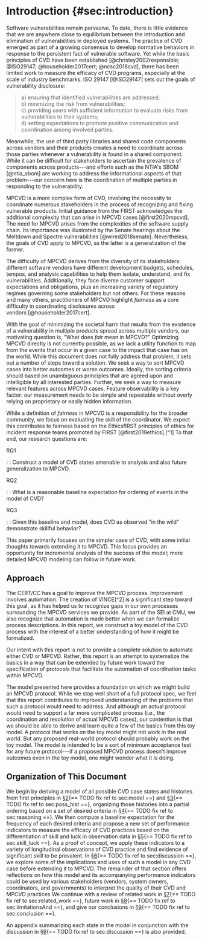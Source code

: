 # Introduction {#sec:introduction}

Software vulnerabilities remain pervasive. To date, there is little
evidence that we are anywhere close to equilibrium between the
introduction and elimination of vulnerabilities in deployed systems. The
practice of CVD
emerged as part of a growing consensus to develop normative behaviors in
response to the persistent fact of vulnerable software. Yet while the
basic principles of CVD have been established
[@christey2002responsible; @ISO29147; @householder2017cert; @ncsc2018cvd],
there has been limited work to measure the efficacy of
CVD programs,
especially at the scale of industry benchmarks. ISO 29147 [@ISO29147]
sets out the goals of vulnerability disclosure:

> a\) ensuring that identified vulnerabilities are addressed;\
> b) minimizing the risk from vulnerabilities;\
> c) providing users with sufficient information to evaluate risks from
> vulnerabilities to their systems;\
> d) setting expectations to promote positive communication and
> coordination among involved parties.

Meanwhile, the use of third party libraries and shared code components
across vendors and their products creates a need to coordinate across
those parties whenever a vulnerability is found in a shared component.
While it can be difficult for stakeholders to ascertain the prevalence
of components across products---and efforts such as the
NTIA's
SBOM [@ntia_sbom]
are working to address the informational aspects of that problem---our
concern here is the coordination of multiple parties in responding to
the vulnerability.

MPCVD is a more
complex form of CVD, involving the necessity to coordinate
numerous stakeholders in the process of recognizing and fixing
vulnerable products. Initial guidance from the
FIRST acknowledges
the additional complexity that can arise in
MPCVD
cases [@first2020mpcvd]. The need for MPCVD arises from the complexities of the
software supply chain. Its importance was illustrated by the Senate
hearings about the Meltdown and Spectre
vulnerabilities [@wired2018senate]. Nevertheless, the goals of
CVD apply to
MPCVD, as the
latter is a generalization of the former.

The difficulty of MPCVD derives from the diversity of its
stakeholders: different software vendors have different development
budgets, schedules, tempos, and analysis capabilities to help them
isolate, understand, and fix vulnerabilities. Additionally, they face
diverse customer support expectations and obligations, plus an
increasing variety of regulatory regimes governing some stakeholders but
not others. For these reasons and many others, practitioners of
MPCVD highlight
*fairness* as a core difficulty in coordinating disclosures across
vendors [@householder2017cert].

With the goal of minimizing the societal harm that results from the
existence of a vulnerability in multiple products spread across multiple
vendors, our motivating question is, "What does *fair* mean in
MPCVD?"
Optimizing MPCVD
directly is not currently possible, as we lack a utility function to map
from the events that occur in a given case to the impact that case has
on the world. While this document does not fully address that problem,
it sets out a number of steps toward a solution. We seek a way to sort
MPCVD cases into
better outcomes or worse outcomes. Ideally, the sorting criteria should
based on unambiguous principles that are agreed upon and intelligible by
all interested parties. Further, we seek a way to measure relevant
features across MPCVD cases. Feature observability is a key
factor: our measurement needs to be simple and repeatable without overly
relying on proprietary or easily hidden information.

While a definition of *fairness* in MPCVD is a responsibility for the broader
community, we focus on evaluating the skill of the coordinator. We
expect this contributes to fairness based on the EthicsfIRST principles
of ethics for incident response teams promoted by
FIRST
[@first2019ethics].[^1] To that end, our research questions are:

RQ1

:   : Construct a model of CVD states amenable to analysis and also
    future generalization to MPCVD.

RQ2

:   : What is a reasonable baseline expectation for ordering of events
    in the model of CVD?

RQ3

:   : Given this baseline and model, does CVD as observed "in the wild" demonstrate
    skillful behavior?

This paper primarily focuses on the simpler case of
CVD, with some
initial thoughts towards extending it to MPCVD. This focus provides an opportunity for
incremental analysis of the success of the model; more detailed
MPCVD modeling
can follow in future work.

## Approach

The CERT/CC has
a goal to improve the MPCVD process. Improvement involves automation.
The creation of VINCE[^2] is a significant step toward this goal, as it
has helped us to recognize gaps in our own processes surrounding the
MPCVD services we
provide. As part of the SEI at CMU, we also recognize that automation is
made better when we can formalize process descriptions. In this report,
we construct a toy model of the CVD process with the interest of a better
understanding of how it might be formalized.

Our intent with this report is not to provide a complete solution to
automate either CVD
or MPCVD. Rather,
this report is an attempt to systematize the basics in a way that can be
extended by future work toward the specification of protocols that
facilitate the automation of coordination tasks within
MPCVD.

The model presented here provides a foundation on which we might build
an MPCVD
protocol. While we stop well short of a full protocol spec, we feel that
this report contributes to improved understanding of the problems that
such a protocol would need to address. And although an actual protocol
would need to support a far more complicated process (i.e., the
coordination and resolution of actual MPCVD cases), our contention is that we should
be able to derive and learn quite a few of the basics from this toy
model. A protocol that works on the toy model might not work in the real
world. But any proposed real-world protocol should probably work on the
toy model. The model is intended to be a sort of minimum acceptance test
for any future protocol---if a proposed MPCVD process doesn't improve outcomes even in
the toy model, one might wonder what it *is* doing.

## Organization of This Document

We begin by deriving a model of all possible CVD case states and histories from first
principles in §[2](#sec:model){== TODO fix ref to sec:model ==} and §[3](#sec:poss_hist){== TODO fix ref to sec:poss_hist ==}, organizing those histories into a partial
ordering based on a set of desired criteria in
§[4](#sec:reasoning){== TODO fix ref to sec:reasoning ==}. We
then compute a baseline expectation for the frequency of each desired
criteria and propose a new set of performance indicators to measure the
efficacy of CVD
practices based on the differentiation of skill and luck in observation
data in §[5](#sec:skill_luck){== TODO fix ref to sec:skill_luck ==}. As a proof of concept, we apply these
indicators to a variety of longitudinal observations of
CVD practice and
find evidence of significant skill to be prevalent. In
§[6](#sec:discussion){== TODO fix ref to sec:discussion ==},
we explore some of the implications and uses of such a model in any
CVD case before
extending it to MPCVD. The remainder of that section offers
reflections on how this model and its accompanying performance
indicators could be used by various stakeholders (vendors, system
owners, coordinators, and governments) to interpret the quality of their
CVD and
MPCVD practices
We continue with a review of related work in
§[7](#sec:related_work){== TODO fix ref to sec:related_work ==}, future work in
§[8](#sec:limitationsAnd){== TODO fix ref to sec:limitationsAnd ==}, and give our conclusions in
§[9](#sec:conclusion){== TODO fix ref to sec:conclusion ==}.

An appendix summarizing each state in the model in conjunction with the
discussion in §[6](#sec:discussion){== TODO fix ref to sec:discussion ==} is also provided.
